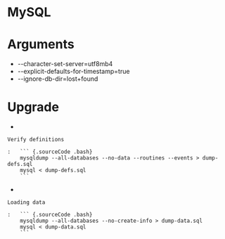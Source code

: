 # MySQL

Arguments
=========

-   --character-set-server=utf8mb4
-   --explicit-defaults-for-timestamp=true
-   --ignore-db-dir=lost+found

Upgrade
=======

-   

    Verify definitions

    :   ``` {.sourceCode .bash}
        mysqldump --all-databases --no-data --routines --events > dump-defs.sql
        mysql < dump-defs.sql
        ```

-   

    Loading data

    :   ``` {.sourceCode .bash}
        mysqldump --all-databases --no-create-info > dump-data.sql
        mysql < dump-data.sql
        ```
